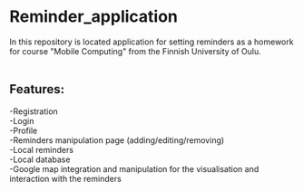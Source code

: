 # Reminder_application
In this repository is located application for setting reminders as a homework for course "Mobile Computing" from the Finnish University of Oulu.
<br/><br/>
## Features:<br/>
-Registration<br/>
-Login<br/>
-Profile<br/>
-Reminders manipulation page (adding/editing/removing)<br/>
-Local reminders<br/>
-Local database<br/>
-Google map integration and manipulation for the visualisation and interaction with the reminders<br/>
